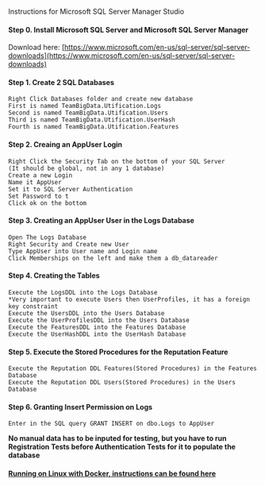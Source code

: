 Instructions for Microsoft SQL Server Manager Studio


#### Step 0. Install Microsoft SQL Server and Microsoft SQL Server Manager
Download here: [https://www.microsoft.com/en-us/sql-server/sql-server-downloads](https://www.microsoft.com/en-us/sql-server/sql-server-downloads)

#### Step 1. Create 2 SQL Databases	
	Right Click Databases folder and create new database
	First is named TeamBigData.Utification.Logs
	Second is named TeamBigData.Utification.Users
	Third is named TeamBigData.Utification.UserHash
	Fourth is named TeamBigData.Utification.Features
#### Step 2. Creaing an AppUser Login
	Right Click the Security Tab on the bottom of your SQL Server
	(It should be global, not in any 1 database)
	Create a new Login
	Name it AppUser
	Set it to SQL Server Authentication
	Set Password to t
	Click ok on the bottom
#### Step 3. Creating an AppUser User in the Logs Database
	Open The Logs Database
	Right Security and Create new User
	Type AppUser into User name and Login name
	Click Memberships on the left and make them a db_datareader
#### Step 4. Creating the Tables
	Execute the LogsDDL into the Logs Database
	*Very important to execute Users then UserProfiles, it has a foreign key constraint
	Execute the UsersDDL into the Users Database
	Execute the UserProfilesDDL into the Users Database
	Execute the FeaturesDDL into the Features Database
	Execute the UserHashDDL into the UserHash Database
#### Step 5. Execute the Stored Procedures for the Reputation Feature
	Execute the Reputation DDL Features(Stored Procedures) in the Features Database
	Execute the Reputation DDL Users(Stored Procedures) in the Users Database
#### Step 6. Granting Insert Permission on Logs
	Enter in the SQL query GRANT INSERT on dbo.Logs to AppUser

**No manual data has to be inputed for testing, but you have to run Registration Tests before Authentication Tests for it to populate the database**

#### [Running on Linux with Docker, instructions can be found here](https://github.com/JosephArmas/side-quest/blob/main/documentation/utification/SQL%20Instructions/Docker%20Instructions/Sql%20instructions.md)
